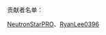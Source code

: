 贡献者名单：

[NeutronStarPRO](https://github.com/NeutronStarPRO)、[RyanLee0396](https://github.com/RyanLee0396)